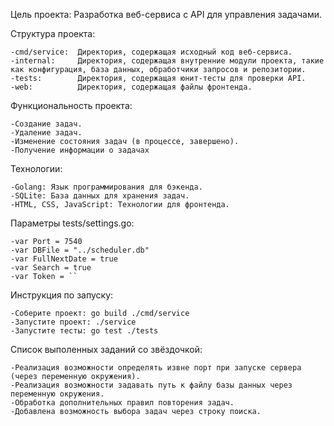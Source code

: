 Цель проекта: Разработка веб-сервиса с API для управления задачами.

Структура проекта:

    -cmd/service:  Директория, содержащая исходный код веб-сервиса.
    -internal:     Директория, содержащая внутренние модули проекта, такие как конфигурация, база данных, обработчики запросов и репозитории.
    -tests:        Директория, содержащая юнит-тесты для проверки API.
    -web:          Директория, содержащая файлы фронтенда.

Функциональность проекта:

    -Создание задач.
    -Удаление задач.
    -Изменение состояния задач (в процессе, завершено).
    -Получение информации о задачах

Технологии:

    -Golang: Язык программирования для бэкенда.
    -SQLite: База данных для хранения задач.
    -HTML, CSS, JavaScript: Технологии для фронтенда.  

Параметры tests/settings.go:

    -var Port = 7540
    -var DBFile = "../scheduler.db"
    -var FullNextDate = true
    -var Search = true
    -var Token = ``

Инструкция по запуску:

    -Соберите проект: go build ./cmd/service
    -Запустите проект: ./service
    -Запустите тесты: go test ./tests

Список выполенных заданий со звёздочкой:

    -Реализация возможности определять извне порт при запуске сервера (через переменную окружения).
    -Реализация возможности задавать путь к файлу базы данных через переменную окружения.
    -Обработка дополнительных правил повторения задач.
    -Добавлена возможность выбора задач через строку поиска. 